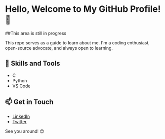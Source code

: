 # Hello, Welcome to My GitHub Profile! 👋

##This area is still in progress

This repo serves as a guide to learn about me. I'm a coding enthusiast, open-source advocate, and always open to learning.

## 🚀 Skills and Tools
- C
- Python
- VS Code

## 📫 Get in Touch
- [LinkedIn](https://www.linkedin.com/in/mehmet-emin-kaya-974390242/)
- [Twitter](https://twitter.com/akaitumek)

See you around! 😊

